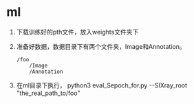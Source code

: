 # ml

1. 下载训练好的pth文件，放入weights文件夹下

2. 准备好数据，数据目录下有两个文件夹，Image和Annotation。
    ```
    /foo
        /Image
        /Annotation
    ```    

3. 在ml目录下执行， python3 eval_Sepoch_for.py --SIXray_root "the_real_path_to/foo"